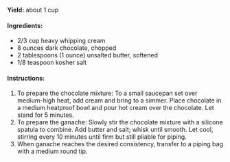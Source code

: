 
**Yield:** about 1 cup

####  Ingredients:

* 2/3 cup heavy whipping cream
* 8 ounces dark chocolate, chopped
* 2 tablespoons (1 ounce) unsalted butter, softened
* 1/8 teaspoon kosher salt

#### Instructions:

1. To prepare the chocolate mixture: To a small saucepan set over medium-high heat, add cream and bring to a simmer. Place chocolate in a medium heatproof bowl and pour hot cream over the chocolate. Let stand for 5 minutes.
2. To prepare the ganache: Slowly stir the chocolate mixture with a silicone spatula to combine. Add butter and salt; whisk until smooth. Let cool, stirring every 10 minutes until firm but still pliable for piping.
3. When ganache reaches the desired consistency, transfer to a piping bag with a medium round tip.
